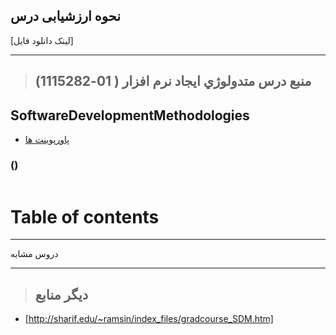 ## نحوه ارزشیابی درس

[لینک دانلود فایل]

---------------
>## (منبع درس متدولوژي ايجاد نرم افزار ( 01-1115282


## SoftwareDevelopmentMethodologies

- [پاورپوینت ها]()
    
###    ()

<a href=""><img src=""> </a>
# Table of contents

--------------

> 
دروس مشابه

-----------

> ## دیگر منابع
- [http://sharif.edu/~ramsin/index_files/gradcourse_SDM.htm]
